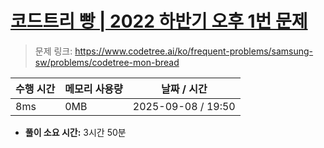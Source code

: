 # [코드트리 빵 | 2022 하반기 오후 1번 문제](https://www.codetree.ai/ko/frequent-problems/samsung-sw/problems/codetree-mon-bread)

> 문제 링크: https://www.codetree.ai/ko/frequent-problems/samsung-sw/problems/codetree-mon-bread

| 수행 시간 | 메모리 사용량 | 날짜 / 시간            |
| ----- | ------- | ------------------ |
| 8ms   | 0MB     | 2025-09-08 / 19:50 |

* **풀이 소요 시간:** 3시간 50분
